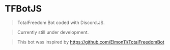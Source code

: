 # TFBotJS
> TotalFreedom Bot coded with Discord.JS.

> Currently still under development.

>This bot was inspired by https://github.com/Elmon11/TotalFreedomBot
